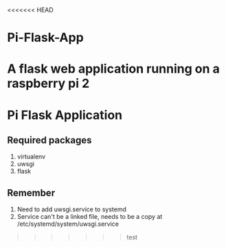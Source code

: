 <<<<<<< HEAD
# Pi-Flask-App
A flask web application running on a raspberry pi 2
=======
# Pi Flask Application

## Required packages
1. virtualenv 
2. uwsgi
3. flask

## Remember
1. Need to add uwsgi.service to systemd
2. Service can't be a linked file, needs to be a copy at /etc/systemd/system/uwsgi.service

>>>>>>> test
